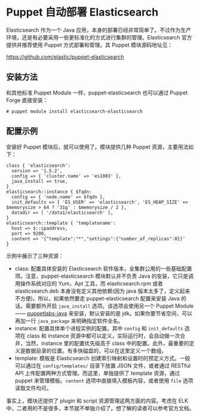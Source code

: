 # Puppet 自动部署 Elasticsearch

Elasticsearch 作为一个 Java 应用，本身的部署已经非常简单了。不过作为生产环境，还是有必要采用一些更标准化的方式进行集群的管理。Elasticsearch 官方提供并推荐使用 Puppet 方式部署和管理。其 Puppet 模块源码地址见：

<https://github.com/elastic/puppet-elasticsearch>

## 安装方法

和其他标准 Puppet Module 一样，puppet-elasticsearch 也可以通过 Puppet Forge 直接安装：

```
# puppet module install elasticsearch-elasticsearch
```

## 配置示例

安装好 Puppet 模块后，就可以使用了。模块提供几种 Puppet 资源，主要用法如下：

```
class { 'elasticsearch':
  version => '1.5.2',
  config => { 'cluster.name' => 'es1003' },
  java_install => true,
}
elasticsearch::instance { $fqdn:
  config => { 'node.name' => $fqdn },
  init_defaults => { 'ES_USER' => 'elasticsearch', 'ES_HEAP_SIZE' => $memorysize > 64 ? '31g' : $memorysize / 2 },
  datadir => [ '/data1/elasticsearch' ],
}
elasticsearch::template { 'templatename':
  host => $::ipaddress,
  port => 9200,
  content => '{"template":"*","settings":{"number_of_replicas":0}}'
}
```

示例中展示了三种资源：

* class: 配置具体安装的 Elasticsearch 软件版本，全集群公用的一些基础配置项。注意，puppet-elasticsearch 模块默认并不负责 Java 的安装，它只是调用操作系统对应的 Yum，Apt 工具，而 elasticsearch.rpm 或者 elasticsearch.deb 本身没有定义其他依赖(因为 java 版本太多了，定义起来不方便)。所以，如果依然要走 puppet-elasticsearch 配置来安装 Java 的话，需要额外开启 `java_install` 选项。该选项会使用另一个 Puppet Module —— [puppetlabs-java](https://forge.puppetlabs.com/puppetlabs/java) 来安装，默认安装的是 jdk。如果你要节省空间，可以再加一行 `java_package` 来明确指定软件全名。
* instance: 配置具体单个进程实例的配置。其中 `config` 和 `init_defaults` 选项在 class 和 instance 资源中都可以定义，实际运行时，会自动做一次合并，当然，instance 里的配置优先级高于 class 中的配置。此外，最重要的定义是数据目录的位置。有多快磁盘的，可以在这里定义一个数组。
* template: 模板是 Elasticsearch 创建索引映射和设置时的预定义方式。一般可以通过在 `config/templates/` 目录下放置 JSON 文件，或者通过 RESTful API 上传配置两种方式管理。而这里，单独提供了 template 资源，通过 puppet 来管理模板。`content` 选项中直接填入模板内容，或者使用 `file` 选项读取文件均可。

事实上，模块还提供了 plugin 和 script 资源管理这两方面的内容。考虑在 ELK 中，二者用的不是很多，本节就不单独介绍了。想了解的读者可以参考官方文档。
